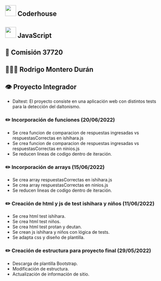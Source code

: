 ## <img src="https://user-images.githubusercontent.com/103367542/170897064-db2db840-0d26-402a-b3bc-3c3f27df5f4f.png" width="35"> Coderhouse
## <img src="https://user-images.githubusercontent.com/103367542/170894562-47345668-e72e-4c31-ac11-263b37e1c7db.png" width="35"> JavaScript
## 🏫 Comisión 37720
## 👨🏻‍🎓 Rodrigo Montero Durán
## 👁 Proyecto Integrador
- Daltest: El proyecto consiste en una aplicación web con distintos tests para la detección del daltonismo.
### ✏️ Incorporación de funciones (20/06/2022)
- Se crea funcion de comparacion de respuestas ingresadas vs respuestasCorrectas en ishihara.js
- Se crea funcion de comparacion de respuestas ingresadas vs respuestasCorrectas en ninios.js
- Se reducen lineas de codigo dentro de iteración.
### ✏️ Incorporación de arrays (15/06/2022)
- Se crea array respuestasCorrectas en ishihara.js
- Se crea array respuestasCorrectas en ninios.js
- Se reducen lineas de codigo dentro de iteración.
### ✏️ Creación de html y js de test ishihara y niños (11/06/2022)
- Se crea html test ishihara.
- Se crea html test niños.
- Se crea html test protan y deutan. 
- Se crean js ishihara y niños con lógica de tests.
- Se adapta css y diseño de plantilla.
### ✏️ Creación de estructura para proyecto final (29/05/2022)
- Descarga de plantilla Bootstrap.
- Modificación de estructura.
- Actualización de información de sitio.
